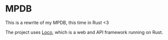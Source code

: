 # MPDB

This is a rewrite of my MPDB, this time in Rust <3

The project uses [Loco](https://loco.rs), which is a web and API framework running on Rust.
